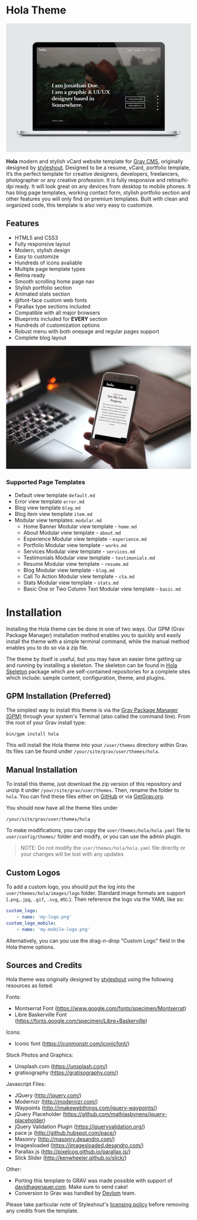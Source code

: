 # Hola Theme

![](hola.jpg)

**Hola** modern and stylish vCard website template for [Grav CMS](http://github.com/getgrav/grav), originally designed by [styleshout](https://www.styleshout.com/).  Designed to be a resume, vCard, portfolio template, it’s the perfect template for creative designers, developers, freelancers, photographer or any creative profession. It is fully responsive and retina/hi-dpi ready. It will look great on any devices from desktop to mobile phones. It has blog page templates, working contact form, stylish portfolio section and other features you will only find on premium templates. Built with clean and organized code, this template is also very easy to customize.

## Features

* HTML5 and CSS3
* Fully responsive layout
* Modern, stylish design
* Easy to customize
* Hundreds of icons avaliable
* Multiple page template types
* Retina ready
* Smooth scrolling home page nav 
* Stylish portfolio section
* Animated stats section
* @font-face custom web fonts
* Parallax type sections included
* Compatible with all major browsers
* Blueprints included for **EVERY** section
* Hundreds of customization options
* Robust menu with both onepage and regular pages support
* Complete blog layout

![](hola-mobile.jpg)

### Supported Page Templates

* Default view template `default.md`
* Error view template `error.md`
* Blog view template `blog.md`
* Blog item view template `item.md`
* Modular view templates: `modular.md`
  * Home Banner Modular view template - `home.md`
  * About Modular view template - `about.md`
  * Experience Modular view template - `experience.md`
  * Portfolio Modular view template - `works.md`
  * Services Modular view template - `services.md`
  * Testimonials Modular view template - `testimonials.md`
  * Resume Modular view template - `resume.md`
  * Blog Modular view template - `blog.md`
  * Call To Action Modular view template - `cta.md`
  * Stats Modular view template - `stats.md`
  * Basic One or Two Column Text Modular view template - `basic.md`


# Installation

Installing the Hola theme can be done in one of two ways. Our GPM (Grav Package Manager) installation method enables you to quickly and easily install the theme with a simple terminal command, while the manual method enables you to do so via a zip file. 

The theme by itself is useful, but you may have an easier time getting up and running by installing a skeleton. The skeleton can be found in [Hola Skeleton](https://github.com/devlom/grav-hola-skeleton) package which are self-contained repositories for a complete sites which include: sample content, configuration, theme, and plugins.

## GPM Installation (Preferred)

The simplest way to install this theme is via the [Grav Package Manager (GPM)](http://learn.getgrav.org/advanced/grav-gpm) through your system's Terminal (also called the command line).  From the root of your Grav install type:

    bin/gpm install hola

This will install the Hola theme into your `/user/themes` directory within Grav. Its files can be found under `/your/site/grav/user/themes/hola`.

## Manual Installation

To install this theme, just download the zip version of this repository and unzip it under `/your/site/grav/user/themes`. Then, rename the folder to `hola`. You can find these files either on [GitHub](https://github.com/devlom/grav-theme-hola) or via [GetGrav.org](http://getgrav.org/downloads/themes).

You should now have all the theme files under

    /your/site/grav/user/themes/hola

To make modifications, you can copy the `user/themes/hola/hola.yaml` file to `user/config/themes/` folder and modify, or you can use the admin plugin.

> NOTE: Do not modify the `user/themes/hola/hola.yaml` file directly or your changes will be lost with any updates

## Custom Logos

To add a custom logo, you should put the log into the `user/themes/hola/images/logo` folder.  Standard image formats are support (`.png`,`.jpg`, `.gif`, `.svg`, etc.).  Then reference the logo via the YAML like so:

```yaml
custom_logo:
    - name: 'my-logo.png'
custom_logo_mobile:
    - name: 'my-mobile-logo.png'    
```

Alternatively, you can you use the drag-n-drop "Custom Logo" field in the Hola theme options.


## Sources and Credits

Hola theme was originally designed by [styleshout](https://www.styleshout.com/) using the following resources as listed:

Fonts:
 - Montserrat Font (https://www.google.com/fonts/specimen/Montserrat)
 - Libre Baskerville Font (https://fonts.google.com/specimen/Libre+Baskerville) 

Icons:
 - Iconic font (https://iconmonstr.com/iconicfont/)

Stock Photos and Graphics:
 - Unsplash.com (https://unsplash.com/)
 - gratisography (https://gratisography.com/)
 
Javascript Files:

 - JQuery (http://jquery.com/)
 - Modernizr (http://modernizr.com/)
 - Waypoints (http://imakewebthings.com/jquery-waypoints/)
 - jQuery Placeholder (https://github.com/mathiasbynens/jquery-placeholder)
 - jQuery Validation Plugin (https://jqueryvalidation.org/)
 - pace js (http://github.hubspot.com/pace/)
 - Masonry (http://masonry.desandro.com/)
 - Imagesloaded (https://imagesloaded.desandro.com/)
 - Parallax.js (http://pixelcog.github.io/parallax.js/)
 - Slick Slider (http://kenwheeler.github.io/slick/)

Other: 
- Porting this template to GRAV was made possible with support of [davidhagenauer.com](http://davidhagenauer.com). Make sure to send cake!
- Conversion to Grav was handled by [Devlom](https://devlom.com) team.

Please take particular note of Styleshout's [licensing policy](http://www.styleshout.com/about-us/#remove-link) before removing any credits from the template.